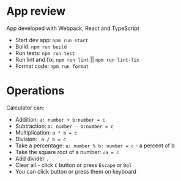 # App review
App developed with Webpack, React and TypeScript
 - Start dev app: `npm run start`
 - Build: `npm run build`
 - Run tests: `npm run test`
 - Run lint and fix: `npm run lint` || `npm run lint-fix`
 - Format code: `npm run format`
 
# Operations

 Calculator can:
- Addition: `a: number + b:number = c`
- Subtraction: `a: number - b:number = c`
- Multiplication: `a * b = c`
- Division: ` a / b = c`
- Take a percentage: `a: number % b: number = c` - a percent of b
- Take the square root of a number: `√a = с`
- Add divider `.`
- Clear all - click `C` button or press `Escape` or `Del`
- You can click button or press them on keyboard
